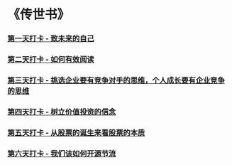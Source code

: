 # 《传世书》

### [第一天打卡 - 致未来的自己](investment/reading/one)
### [第二天打卡 - 如何有效阅读](investment/reading/two)
### [第三天打卡 - 挑选企业要有竞争对手的思维，个人成长要有企业竞争的思维](investment/reading/three)
### [第四天打卡 - 树立价值投资的信念](investment/reading/four)
### [第五天打卡 - 从股票的诞生来看股票的本质](investment/reading/five)
### [第六天打卡 - 我们该如何开源节流](investment/reading/six)